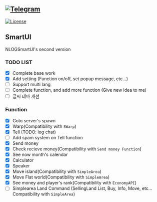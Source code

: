 [![Telegram](https://img.shields.io/badge/Telegram-NLOG-red.svg?logo=telegram)](https://t.me/andlog)
---
[![License](https://img.shields.io/github/license/nnnlog/SmartUI.svg?label=License)](LICENSE)

## SmartUI
NLOGSmartUI's second version

### TODO LIST
* [x] Complete base work
* [x] Add setting (Function on/off, set popup message, etc...) 
* [ ] Support multi lang
* [ ] Complete function, and add more function (Give new idea to me)
* [ ] 글씨 테마 개선

### Function
* [x] Goto server's spawn
* [x] Warp(Compatibility with ```SWarp```)
* [x] Tell (TODO: log chat)
* [ ] Add spam system on Tell function
* [x] Send money
* [x] Check recieve money(Compatibility with ```Send money Function```)
* [x] See now month's calendar
* [x] Calculator
* [x] Speaker
* [x] Move island(Compatibility with ```SimpleArea```)
* [x] Move Flat world(Compatibility with ```SimpleArea```)
* [x] See money and player's rank(Compatibility with ```EconomyAPI```)
* [ ] Simplearea Land Command (SellingLand List, Buy, Info, Move, etc... Compatibility with ```SimpleArea```)
